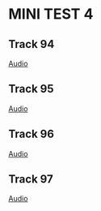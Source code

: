 # MINI TEST 4



## Track 94

[Audio](lrtk_94.mp3)

## Track 95

[Audio](lrtk_95.mp3)

## Track 96

[Audio](lrtk_96.mp3)

## Track 97

[Audio](lrtk_97.mp3)

